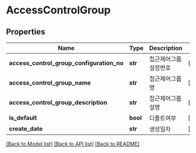 # AccessControlGroup

## Properties
Name | Type | Description | Notes
------------ | ------------- | ------------- | -------------
**access_control_group_configuration_no** | **str** | 접근제어그룹설정번호 | [optional] 
**access_control_group_name** | **str** | 접근제어그룹명 | [optional] 
**access_control_group_description** | **str** | 접근제어그룹설명 | [optional] 
**is_default** | **bool** | 디폴트여부 | [optional] 
**create_date** | **str** | 생성일자 | [optional] 

[[Back to Model list]](../README.md#documentation-for-models) [[Back to API list]](../README.md#documentation-for-api-endpoints) [[Back to README]](../README.md)


